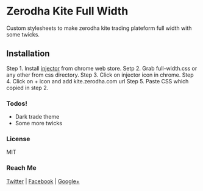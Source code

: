 # Zerodha Kite Full Width

Custom stylesheets to make zerodha kite trading plateform full width with some twicks.


## Installation

Step 1. Install [injector](https://chrome.google.com/webstore/detail/injector/bfdonckegflhbiamlmidciapolfccmmb) from chrome web store.
Setp 2. Grab full-width.css or any other from css directory.
Step 3. Click on injector icon in chrome.
Step 4. Click on + icon and add kite.zerodha.com url
Step 5. Paste CSS which copied in step 2.


### Todos!

 - Dark trade theme
 - Some more twicks
 

### License

MIT

### Reach Me

[Twitter](https://twitter.com/patelsanam) | 
[Facebook](https://facebook.com/Sanam.ME) | 
[Google+](https://plus.google.com/+SanamPatel)